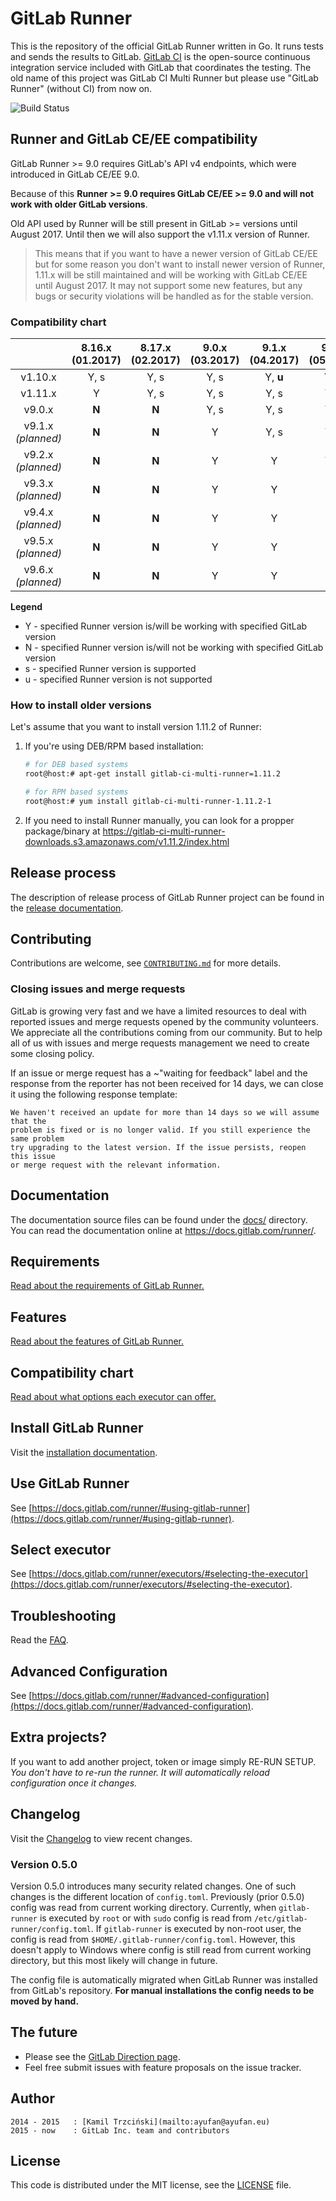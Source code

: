 # GitLab Runner

This is the repository of the official GitLab Runner written in Go.
It runs tests and sends the results to GitLab.
[GitLab CI](https://about.gitlab.com/gitlab-ci) is the open-source
continuous integration service included with GitLab that coordinates the testing.
The old name of this project was GitLab CI Multi Runner but please use "GitLab Runner" (without CI) from now on.

![Build Status](https://gitlab.com/gitlab-org/gitlab-ci-multi-runner/badges/master/build.svg)

## Runner and GitLab CE/EE compatibility

GitLab Runner >= 9.0 requires GitLab's API v4 endpoints, which were introduced in
GitLab CE/EE 9.0.

Because of this **Runner >= 9.0 requires GitLab CE/EE >= 9.0 and will not work
with older GitLab versions**.

Old API used by Runner will be still present in GitLab >= versions until August 2017.
Until then we will also support the v1.11.x version of Runner.

> This means that if you want to have a newer version of GitLab CE/EE but for some
reason you don't want to install newer version of Runner, 1.11.x will be still
maintained and will be working with GitLab CE/EE until August 2017. It may not
support some new features, but any bugs or security violations will be handled
as for the stable version.

### Compatibility chart

|                    | 8.16.x (01.2017) | 8.17.x (02.2017) | 9.0.x (03.2017) | 9.1.x (04.2017) | 9.2.x (05.2017) | 9.3.x (06.2017) | 9.4.x (07.2017) | 9.5.x (08.2017) | 9.6.x (09.2017) |
|:------------------:|:----------------:|:----------------:|:---------------:|:---------------:|:---------------:|:---------------:|:---------------:|:---------------:|:---------------:|
| v1.10.x            | Y, s             | Y, s             | Y, s            | Y, **u**        | Y, **u**        | Y, **u**        | Y, **u**        | Y, **u**        | **N**, **u**    |
| v1.11.x            | Y                | Y, s             | Y, s            | Y, s            | Y, s            | Y, s            | Y, s            | Y, s            | **N**, **u**    |
| v9.0.x             | **N**            | **N**            | Y, s            | Y, s            | Y, s            | Y, **u**        | Y, **u**        | Y, **u**        | Y, **u**        |
| v9.1.x _(planned)_ | **N**            | **N**            | Y               | Y, s            | Y, s            | Y, s            | Y, **u**        | Y, **u**        | Y, **u**        |
| v9.2.x _(planned)_ | **N**            | **N**            | Y               | Y               | Y, s            | Y, s            | Y, s            | Y, **u**        | Y, **u**        |
| v9.3.x _(planned)_ | **N**            | **N**            | Y               | Y               | Y               | Y, s            | Y, s            | Y, s            | Y, **u**        |
| v9.4.x _(planned)_ | **N**            | **N**            | Y               | Y               | Y               | Y               | Y, s            | Y, s            | Y, s            |
| v9.5.x _(planned)_ | **N**            | **N**            | Y               | Y               | Y               | Y               | Y               | Y, s            | Y, s            |
| v9.6.x _(planned)_ | **N**            | **N**            | Y               | Y               | Y               | Y               | Y               | Y               | Y, s            |

**Legend**

* Y - specified Runner version is/will be working with specified GitLab version
* N - specified Runner version is/will not be working with specified GitLab version
* s - specified Runner version is supported
* u - specified Runner version is not supported

### How to install older versions

Let's assume that you want to install version 1.11.2 of Runner:

1. If you're using DEB/RPM based installation:

    ```bash
    # for DEB based systems
    root@host:# apt-get install gitlab-ci-multi-runner=1.11.2

    # for RPM based systems
    root@host:# yum install gitlab-ci-multi-runner-1.11.2-1
    ```

1. If you need to install Runner manually, you can look for a propper package/binary
   at https://gitlab-ci-multi-runner-downloads.s3.amazonaws.com/v1.11.2/index.html

## Release process

The description of release process of GitLab Runner project can be found in the [release documentation](docs/release_process/README.md).

## Contributing

Contributions are welcome, see [`CONTRIBUTING.md`](CONTRIBUTING.md) for more details.

### Closing issues and merge requests

GitLab is growing very fast and we have a limited resources to deal with reported issues
and merge requests opened by the community volunteers. We appreciate all the contributions
coming from our community. But to help all of us with issues and merge requests management
we need to create some closing policy.

If an issue or merge request has a ~"waiting for feedback" label and the response from the
reporter has not been received for 14 days, we can close it using the following response
template:

```
We haven't received an update for more than 14 days so we will assume that the
problem is fixed or is no longer valid. If you still experience the same problem
try upgrading to the latest version. If the issue persists, reopen this issue
or merge request with the relevant information.
```

## Documentation

The documentation source files can be found under the [docs/](docs/) directory. You can
read the documentation online at https://docs.gitlab.com/runner/.

## Requirements

[Read about the requirements of GitLab Runner.](https://docs.gitlab.com/runner/#requirements)

## Features

[Read about the features of GitLab Runner.](https://docs.gitlab.com/runner/#features)

## Compatibility chart

[Read about what options each executor can offer.](https://docs.gitlab.com/runner/executors/#compatibility-chart)

## Install GitLab Runner

Visit the [installation documentation](https://docs.gitlab.com/runner/install/).

## Use GitLab Runner

See [https://docs.gitlab.com/runner/#using-gitlab-runner](https://docs.gitlab.com/runner/#using-gitlab-runner).

## Select executor

See [https://docs.gitlab.com/runner/executors/#selecting-the-executor](https://docs.gitlab.com/runner/executors/#selecting-the-executor).

## Troubleshooting

Read the [FAQ](https://docs.gitlab.com/runner/faq/).

## Advanced Configuration

See [https://docs.gitlab.com/runner/#advanced-configuration](https://docs.gitlab.com/runner/#advanced-configuration).

## Extra projects?

If you want to add another project, token or image simply RE-RUN SETUP.
*You don't have to re-run the runner. It will automatically reload configuration once it changes.*

## Changelog

Visit the [Changelog](CHANGELOG.md) to view recent changes.

### Version 0.5.0

Version 0.5.0 introduces many security related changes.
One of such changes is the different location of `config.toml`.
Previously (prior 0.5.0) config was read from current working directory.
Currently, when `gitlab-runner` is executed by `root` or with `sudo` config is read from `/etc/gitlab-runner/config.toml`.
If `gitlab-runner` is executed by non-root user, the config is read from `$HOME/.gitlab-runner/config.toml`.
However, this doesn't apply to Windows where config is still read from current working directory, but this most likely will change in future.

The config file is automatically migrated when GitLab Runner was installed from GitLab's repository.
**For manual installations the config needs to be moved by hand.**

## The future

* Please see the [GitLab Direction page](https://about.gitlab.com/direction/).
* Feel free submit issues with feature proposals on the issue tracker.

## Author

```
2014 - 2015   : [Kamil Trzciński](mailto:ayufan@ayufan.eu)
2015 - now    : GitLab Inc. team and contributors
```

## License

This code is distributed under the MIT license, see the [LICENSE](LICENSE.md) file.
